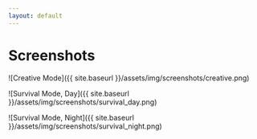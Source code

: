 ```yaml
---
layout: default
---
```


# Screenshots

![Creative Mode]({{ site.baseurl }}/assets/img/screenshots/creative.png)

![Survival Mode, Day]({{ site.baseurl }}/assets/img/screenshots/survival_day.png)

![Survival Mode, Night]({{ site.baseurl }}/assets/img/screenshots/survival_night.png)
